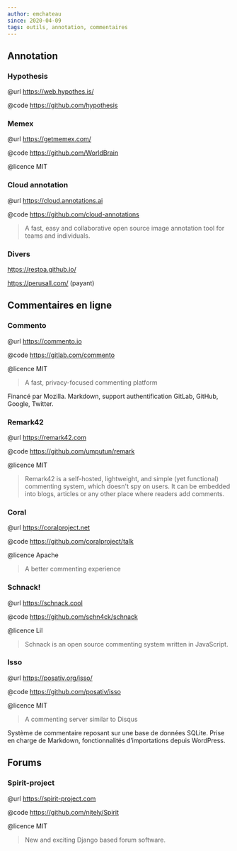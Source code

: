 ```yaml
---
author: emchateau
since: 2020-04-09
tags: outils, annotation, commentaires
---
```


## Annotation

### Hypothesis

@url https://web.hypothes.is/

@code https://github.com/hypothesis

### Memex

@url https://getmemex.com/

@code https://github.com/WorldBrain

@licence MIT

### Cloud annotation

@url https://cloud.annotations.ai 

@code https://github.com/cloud-annotations

> A fast, easy and collaborative open source image annotation tool for teams and individuals.

### Divers

https://restoa.github.io/

https://perusall.com/ (payant)

## Commentaires en ligne

### Commento

@url https://commento.io

@code https://gitlab.com/commento

@licence MIT

> A fast, privacy-focused commenting platform

Financé par Mozilla. Markdown, support authentification GitLab, GitHub, Google, Twitter.

### Remark42

@url https://remark42.com

@code https://github.com/umputun/remark

@licence MIT

> Remark42 is a self-hosted, lightweight, and simple (yet functional) commenting system, which doesn't spy on users. It can be embedded into blogs, articles or any other place where readers add comments.

### Coral

@url https://coralproject.net

@code https://github.com/coralproject/talk

@licence Apache

> A better commenting experience

### Schnack!

@url https://schnack.cool

@code https://github.com/schn4ck/schnack

@licence Lil

> Schnack is an open source commenting system written in JavaScript.

### Isso

@url https://posativ.org/isso/

@code https://github.com/posativ/isso

@licence MIT

> A commenting server similar to Disqus

Système de commentaire reposant sur une base de données SQLite. Prise en charge de Markdown, fonctionnalités d’importations depuis WordPress.

## Forums

### Spirit-project

@url https://spirit-project.com

@code https://github.com/nitely/Spirit

@licence MIT

> New and exciting Django based forum software.

 